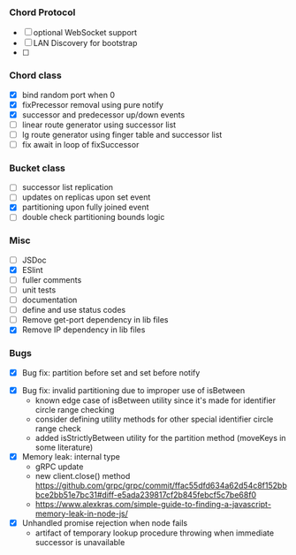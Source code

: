 ### Chord Protocol
- [ ] optional WebSocket support
- [ ] LAN Discovery for bootstrap
- [ ]

### Chord class
- [x] bind random port when 0
- [x] fixPrecessor removal using pure notify 
- [x] successor and predecessor up/down events
- [ ] linear route generator using successor list
- [ ] lg route generator using finger table and successor list
- [ ] fix await in loop of fixSuccessor

### Bucket class
- [ ] successor list replication
- [ ] updates on replicas upon set event
- [x] partitioning upon fully joined event
- [ ] double check partitioning bounds logic

### Misc
- [ ] JSDoc
- [x] ESlint
- [ ] fuller comments
- [ ] unit tests
- [ ] documentation
- [ ] define and use status codes
- [ ] Remove get-port dependency in lib files
- [x] Remove IP dependency in lib files

### Bugs
- [x] Bug fix: partition before set and set before notify
* [x] Bug fix: invalid partitioning due to improper use of isBetween
  - known edge case of isBetween utility since it's made for identifier circle range checking
  - consider defining utility methods for other special identifier circle range check
  - added isStrictlyBetween utility for the partition method (moveKeys in some literature)
* [x] Memory leak: internal type
  - gRPC update
  - new client.close() method https://github.com/grpc/grpc/commit/ffac55dfd634a62d54c8f152bbbce2bb51e7bc31#diff-e5ada239817cf2b845febcf5c7be68f0
  - https://www.alexkras.com/simple-guide-to-finding-a-javascript-memory-leak-in-node-js/
* [x] Unhandled promise rejection when node fails
  - artifact of temporary lookup procedure throwing when immediate successor is unavailable
